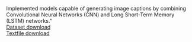 Implemented models capable of generating image captions by combining Convolutional Neural Networks (CNN) and Long Short-Term Memory (LSTM) networks."
<br> <a href="https://github.com/jbrownlee/Datasets/releases/download/Flickr8k/Flickr8k_Dataset.zip">Dataset download</a>
<br> <a href="https://github.com/jbrownlee/Datasets/releases/download/Flickr8k/Flickr8k_text.zip">Textfile download</a>
